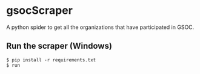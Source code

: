 # gsocScraper
 A python spider to get all the organizations that have participated in GSOC.

 ## Run the scraper (Windows)
 ```
$ pip install -r requirements.txt
$ run
 ```